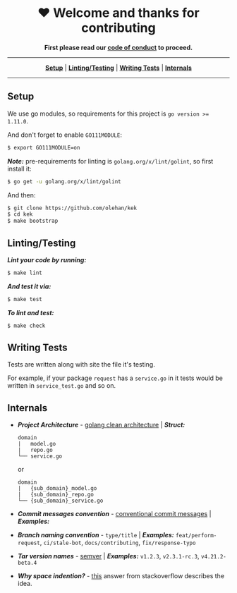 <h1 align="center">♥️ Welcome and thanks for contributing</h1>
<p align="center">
    <strong>
        First please read our <a href="https://github.com/olehan/kek/blob/master/CODE_OF_CONDUCT.md">code of conduct</a> to proceed.
    </strong>
</p>

----

<p align="center">
    <strong><a href="#setup">Setup</a></strong>
    |
    <strong><a href="#linting-testing">Linting/Testing</a></strong>
    |
    <strong><a href="#writing-tests">Writing Tests</a></strong>
    |
    <strong><a href="#internals">Internals</a></strong>
</p>

----

<h2 id="chat">Setup</h2>

We use go modules, so requirements for this project is `go version >= 1.11.0`.

And don't forget to enable `GO111MODULE`:
```sh
$ export GO111MODULE=on
```

***Note:*** pre-requirements for linting is `golang.org/x/lint/golint`, so first install it:
```sh
$ go get -u golang.org/x/lint/golint
```

And then:

```sh
$ git clone https://github.com/olehan/kek
$ cd kek
$ make bootstrap
```


<h2 id="linting-testing">Linting/Testing</h2>

***Lint your code by running:***
```sh
$ make lint
```

***And test it via:***
```sh
$ make test
```

***To lint and test:***
```sh
$ make check
```


<h2 id="writing-tests">Writing Tests</h2>

Tests are written along with site the file it's testing.

For example, if your package `request` has a `service.go` in it
tests would be written in `service_test.go` and so on.


<h2 id="internals">Internals</h2>

* ***Project Architecture*** - [golang clean architecture](https://github.com/bxcodec/go-clean-arch) | ***Struct:***
  ```
  domain
  |   model.go
  |   repo.go
  └── service.go
  ```
  or
  ```
  domain
  |   {sub_domain}_model.go
  |   {sub_domain}_repo.go
  └── {sub_domain}_service.go
  ```

* ***Commit messages convention*** -
[conventional commit messages](https://www.conventionalcommits.org/en/v1.0.0-beta.4/#examples) | ***Examples:***

* ***Branch naming convention*** -
`type/title` | ***Examples:*** `feat/perform-request`, `ci/stale-bot`, `docs/contributing`, `fix/response-typo`

* ***Tar version names*** -
[semver](https://semver.org/) | ***Examples:*** `v1.2.3`, `v2.3.1-rc.3`, `v4.21.2-beta.4`

* ***Why space indention?*** -
[this](https://softwareengineering.stackexchange.com/a/66) answer from stackoverflow describes the idea.